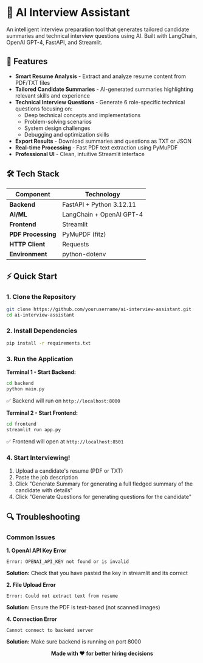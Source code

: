 # 🧠 AI Interview Assistant

An intelligent interview preparation tool that generates tailored candidate summaries and technical interview questions using AI. Built with LangChain, OpenAI GPT-4, FastAPI, and Streamlit.

## 🚀 Features

- **Smart Resume Analysis** - Extract and analyze resume content from PDF/TXT files
- **Tailored Candidate Summaries** - AI-generated summaries highlighting relevant skills and experience
- **Technical Interview Questions** - Generate 6 role-specific technical questions focusing on:
  - Deep technical concepts and implementations
  - Problem-solving scenarios
  - System design challenges
  - Debugging and optimization skills
- **Export Results** - Download summaries and questions as TXT or JSON
- **Real-time Processing** - Fast PDF text extraction using PyMuPDF
- **Professional UI** - Clean, intuitive Streamlit interface

## 🛠 Tech Stack

| Component | Technology |
|-----------|------------|
| **Backend** | FastAPI + Python 3.12.11 |
| **AI/ML** | LangChain + OpenAI GPT-4 |
| **Frontend** | Streamlit |
| **PDF Processing** | PyMuPDF (fitz) |
| **HTTP Client** | Requests |
| **Environment** | python-dotenv |

## ⚡ Quick Start

### 1. Clone the Repository
```bash
git clone https://github.com/yourusername/ai-interview-assistant.git
cd ai-interview-assistant
```

### 2. Install Dependencies
```bash
pip install -r requirements.txt
```


### 3. Run the Application

**Terminal 1 - Start Backend:**
```bash
cd backend
python main.py
```
✅ Backend will run on `http://localhost:8000`

**Terminal 2 - Start Frontend:**
```bash
cd frontend
streamlit run app.py
```
✅ Frontend will open at `http://localhost:8501`

### 4. Start Interviewing!
1. Upload a candidate's resume (PDF or TXT)
2. Paste the job description
3. Click "Generate Summary for generating a full fledged summary of the candidate with details"
4. Click "Generate Questions for generating questions for the candidate"


## 🔍 Troubleshooting

### Common Issues

**1. OpenAI API Key Error**
```
Error: OPENAI_API_KEY not found or is invalid
```
**Solution:** Check that you have pasted the key in streamlit and its correct

**2. File Upload Error**
```
Error: Could not extract text from resume
```
**Solution:** Ensure the PDF is text-based (not scanned images)

**4. Connection Error**
```
Cannot connect to backend server
```
**Solution:** Make sure backend is running on port 8000

<div align="center">

**Made with ❤️ for better hiring decisions**

</div>
